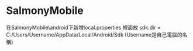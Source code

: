 # SalmonyMobile

在SalmonyMobile\android下新增local.properties
裡面放 sdk.dir = C:/Users/Username/AppData/Local/Android/Sdk
(Username是自己電腦的名稱)
